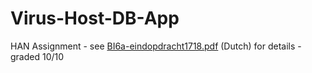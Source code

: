 # Virus-Host-DB-App

HAN Assignment - see [BI6a-eindopdracht1718.pdf](https://github.com/JonathanFeenstra/Virus-Host-DB-App/blob/master/BI6a-eindopdracht1718.pdf) (Dutch) for details - graded 10/10

